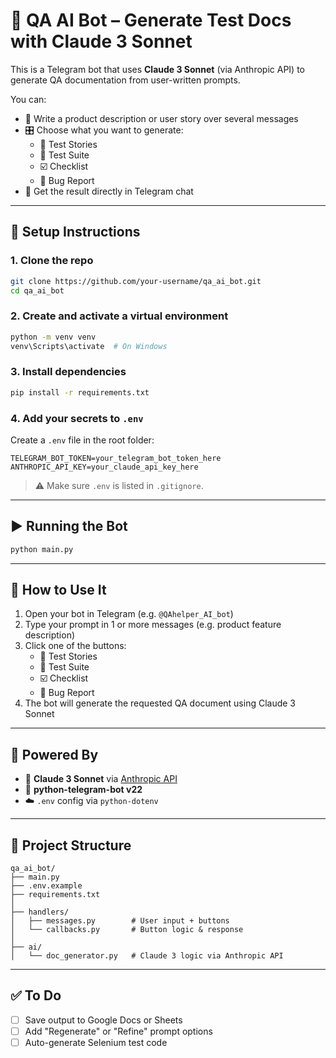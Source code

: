 # 🤖 QA AI Bot – Generate Test Docs with Claude 3 Sonnet

This is a Telegram bot that uses **Claude 3 Sonnet** (via Anthropic API) to generate QA documentation from user-written prompts.

You can:
- 🧠 Write a product description or user story over several messages
- 🎛️ Choose what you want to generate:
  - 🧪 Test Stories
  - 🧾 Test Suite
  - ☑️ Checklist
  - 🐞 Bug Report
- 📄 Get the result directly in Telegram chat

---

## 🔧 Setup Instructions

### 1. Clone the repo

```bash
git clone https://github.com/your-username/qa_ai_bot.git
cd qa_ai_bot
```

### 2. Create and activate a virtual environment

```bash
python -m venv venv
venv\Scripts\activate  # On Windows
```

### 3. Install dependencies

```bash
pip install -r requirements.txt
```

### 4. Add your secrets to `.env`

Create a `.env` file in the root folder:

```env
TELEGRAM_BOT_TOKEN=your_telegram_bot_token_here
ANTHROPIC_API_KEY=your_claude_api_key_here
```

> ⚠️ Make sure `.env` is listed in `.gitignore`.

---

## ▶️ Running the Bot

```bash
python main.py
```

---

## 🧪 How to Use It

1. Open your bot in Telegram (e.g. `@QAhelper_AI_bot`)
2. Type your prompt in 1 or more messages (e.g. product feature description)
3. Click one of the buttons:
   - 🧪 Test Stories
   - 🧾 Test Suite
   - ☑️ Checklist
   - 🐞 Bug Report
4. The bot will generate the requested QA document using Claude 3 Sonnet

---

## 🧠 Powered By

- 🧠 **Claude 3 Sonnet** via [Anthropic API](https://docs.anthropic.com)
- 🤖 **python-telegram-bot v22**
- ☁️ `.env` config via `python-dotenv`

---

## 📁 Project Structure

```plaintext
qa_ai_bot/
├── main.py
├── .env.example
├── requirements.txt
│
├── handlers/
│   ├── messages.py        # User input + buttons
│   └── callbacks.py       # Button logic & response
│
├── ai/
│   └── doc_generator.py   # Claude 3 logic via Anthropic API
```

---

## ✅ To Do

- [ ] Save output to Google Docs or Sheets
- [ ] Add "Regenerate" or "Refine" prompt options
- [ ] Auto-generate Selenium test code
